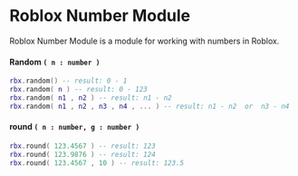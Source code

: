 # Roblox Number Module

Roblox Number Module is a module for working with numbers in Roblox.

#### Random `( n : number )`
```lua
rbx.random() -- result: 0 - 1
rbx.random( n ) -- result: 0 - 123
rbx.random( n1 , n2 ) -- result: n1 - n2
rbx.random( n1 , n2 , n3 , n4 , ... ) -- result: n1 - n2  or  n3 - n4  or  ...
```

#### round `( n : number, g : number )`
```lua
rbx.round( 123.4567 ) -- result: 123
rbx.round( 123.9876 ) -- result: 124
rbx.round( 123.4567 , 10 ) -- result: 123.5
```
